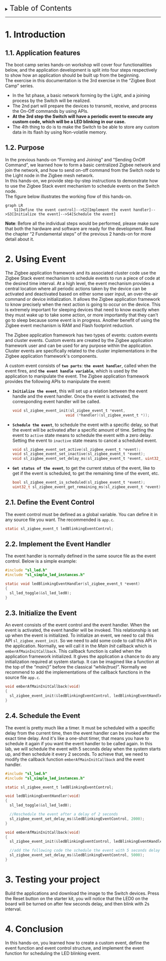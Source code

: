 <details>
<summary><font size=5>Table of Contents</font> </summary>

- [1. Introduction](#1-introduction)
  - [1.1. Application features](#11-application-features)
  - [1.2. Purpose](#12-purpose)
- [2. Using Event](#2-using-event)
  - [2.1. Define the Event Control](#21-define-the-event-control)
  - [2.2. Implement the Event Handler](#22-implement-the-event-handler)
  - [2.3. Initialize the Event](#23-initialize-the-event)
  - [2.4. Schedule the Event](#24-schedule-the-event)
- [3. Testing your project](#3-testing-your-project)
- [4. Conclusion](#4-conclusion)

</details>

***

# 1. Introduction

## 1.1. Application features

The boot camp series hands-on workshop will cover four functionalities below, and the application development is split into four steps respectively to show how an application should be built up from the beginning.  
The exercise in this documentation is the 3rd exercise in the “Zigbee Boot Camp” series.  

- In the 1st phase, a basic network forming by the Light, and a joining process by the Switch will be realized.  
- The 2nd part will prepare the devices to transmit, receive, and process the On-Off commands by using APIs.  
- **At the 3rd step the Switch will have a periodic event to execute any custom code, which will be a LED blinking in our case.**  
- The 4th thing to do is to make the Switch to be able to store any custom data in its flash by using Non-volatile memory.  

## 1.2. Purpose

In the previous hands-on “Forming and Joining” and “Sending OnOff Command”, we learned how to form a basic centralized Zigbee network and join the network, and how to send on-off command from the Switch node to the Light node in the Zigbee mesh network.  
In this hands-on, we provide step-by-step instructions to demonstrate how to use the Zigbee Stack event mechanism to schedule events on the Switch node.  
The figure below illustrates the working flow of this hands-on.  

```mermaid
graph LR
    S1[Define the event control]-->S2[Implement the event handler]-->S3[Initialize the event]-->S4[Schedule the event]
```

**Note**:
Before all the individual steps would be performed, please make sure that both the hardware and software are ready for the development. Read the chapter “2 Fundamental steps” of the previous 2 hands-on for more detail about it.  

# 2. Using Event

The Zigbee application framework and its associated cluster code use the Zigbee Stack event mechanism to schedule events to run a piece of code at the desired time interval. At a high level, the event mechanism provides a central location where all periodic actions taken by the device can be activated and deactivated based on either some user input, an over-the-air command or device initialization. It allows the Zigbee application framework to know precisely when the next action is going to occur on the device. This is extremely important for sleeping devices that need to know exactly when they must wake up to take some action, or more importantly that they can't go to sleep because some event is in progress. Another benefit of using the Zigbee event mechanism is RAM and Flash footprint reduction.  

The Zigbee application framework has two types of events: custom events and cluster events. Custom events are created by the Zigbee application framework user and can be used for any purpose within the application. Cluster events are specifically related to the cluster implementations in the Zigbee application framework's components.  

A custom event consists of **`two parts`**: **`the event handler`**, called when the event fires, and **`the event handle variable`**, which is used by the application to manipulate the event. The Zigbee application framework provides the following APIs to manipulate the event:  

- **`Initialize the event`**, this will set up a relation between the event handle and the event handler. Once the event is activated, the corresponding event handler will be called.
  
  ```C
  void sl_zigbee_event_init(sl_zigbee_event_t *event,
                          void (*handler)(sl_zigbee_event_t *));
  ```

- **`Schedule the event`**, to schedule the event with a specific delay, so that the event will be activated after a specific amount of time. Setting the event to `active` state means to schedule the event with a zero delay. Setting the event to `inactive` state means to cancel a scheduled event.
  
  ```C
  void sl_zigbee_event_set_active(sl_zigbee_event_t *event);
  void sl_zigbee_event_set_inactive(sl_zigbee_event_t *event);
  void sl_zigbee_event_set_delay_ms(sl_zigbee_event_t *event, uint32_t delay);
  ```

- **`Get status of the event`**, to get the current status of the event, like to get if the event is scheduled, to get the remaining time of the event, etc.
  
  ```C
  bool sl_zigbee_event_is_scheduled(sl_zigbee_event_t *event);
  uint32_t sl_zigbee_event_get_remaining_ms(sl_zigbee_event_t *event);
  ```

## 2.1. Define the Event Control

The event control must be defined as a global variable. You can define it in any source file you want. The recommended is `app.c`.

```C
static sl_zigbee_event_t ledBlinkingEventControl;
```

## 2.2. Implement the Event Handler

The event handler is normally defined in the same source file as the event control. Below is a simple example:

```C
#include "sl_led.h"
#include "sl_simple_led_instances.h"

static void ledBlinkingEventHandler(sl_zigbee_event_t *event)
{
  sl_led_toggle(&sl_led_led0);
}
```

## 2.3. Initialize the Event

An event consists of the event control and the event handler. When the event is activated, the event handler will be invoked. This relationship is set up when the event is initialized. To initialize an event, we need to call this API `sl_zigbee_event_init`. So we need to add some code to call this API in the application. Normally, we will call it in the *Main Init* callback which is `emberAfMainInitCallback`. This callback function is called when the application framework initialized. It gives the application a chance to do any initialization required at system startup. It can be imagined like a function at the top of the *“main()”* before the classical “*while(true)*”. Normally we recommend to add the implementations of the callback functions in the source file `app.c`.

```C
void emberAfMainInitCallback(void)
{
  sl_zigbee_event_init(&ledBlinkingEventControl, ledBlinkingEventHandler);
}
```

## 2.4. Schedule the Event

The event is pretty much like a timer. It must be scheduled with a specific delay from the current time, then the event handler can be invoked after the exact time delay. And it's like a one-shot timer, that means you have to schedule it again if you want the event handler to be called again. In this lab, we will schedule the event with 5 seconds delay when the system starts up, and then schedule it every 2 seconds. To achieve that, we need to modify the callback function `emberAfMainInitCallback` and the event handler.

```C
#include "sl_led.h"
#include "sl_simple_led_instances.h"

static sl_zigbee_event_t ledBlinkingEventControl;

void ledBlinkingEventHandler(void)
{
  sl_led_toggle(&sl_led_led0);

  //Reschedule the event after a delay of 2 seconds
  sl_zigbee_event_set_delay_ms(&ledBlinkingEventControl, 2000);
}

void emberAfMainInitCallback(void)
{
  sl_zigbee_event_init(&ledBlinkingEventControl, ledBlinkingEventHandler);

  //add the following code the schedule the event with 5 seconds delay
  sl_zigbee_event_set_delay_ms(&ledBlinkingEventControl, 5000);
}
```

# 3. Testing your project

Build the applications and download the image to the Switch devices. Press the Reset button on the starter kit, you will notice that the LED0 on the board will be turned on after few seconds delay, and then blink with 2s interval.  

# 4. Conclusion

In this hands-on, you learned how to create a custom event, define the event function and event control structure, and implement the event function for scheduling the LED blinking event.  
